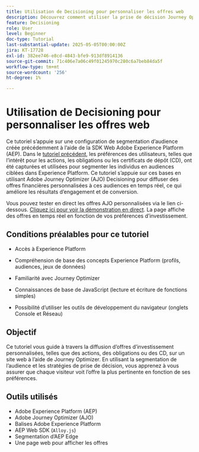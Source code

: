 ```yaml
---
title: Utilisation de Decisioning pour personnaliser les offres web
description: Découvrez comment utiliser la prise de décision Journey Optimizer (AJO) pour diffuser des offres personnalisées sur une page web en exploitant la segmentation d’audience intégrée à Experience Platform (AEP).
feature: Decisioning
role: User
level: Beginner
doc-type: Tutorial
last-substantial-update: 2025-05-05T00:00:00Z
jira: KT-17728
exl-id: 382ee746-e8cd-4843-bfe9-913df8914136
source-git-commit: 71c406e7a06c49f01245970c280c6a7beb84da5f
workflow-type: tm+mt
source-wordcount: '256'
ht-degree: 1%

---
```


# Utilisation de Decisioning pour personnaliser les offres web

Ce tutoriel s’appuie sur une configuration de segmentation d’audience créée précédemment à l’aide de la SDK Web Adobe Experience Platform (AEP). Dans le [tutoriel précédent](https://experienceleague.adobe.com/fr/docs/journey-optimizer-learn/create-audiences-using-web-sdk/introduction), les préférences des utilisateurs, telles que l’intérêt pour les actions, les obligations ou les certificats de dépôt (CD), ont été capturées et utilisées pour segmenter les individus en audiences ciblées dans Experience Platform. Ce tutoriel s’appuie sur ces bases en utilisant Adobe Journey Optimizer (AJO) Decisioning pour diffuser des offres financières personnalisées à ces audiences en temps réel, ce qui améliore les résultats d’engagement et de conversion.

Vous pouvez tester en direct les offres AJO personnalisées via le lien ci-dessous.
[Cliquez ici pour voir la démonstration en direct](https://gbedekar489.github.io/finwise/welcome.html). La page affiche des offres en temps réel en fonction de vos préférences d’investissement.

## Conditions préalables pour ce tutoriel

* Accès à Experience Platform

* Compréhension de base des concepts Experience Platform (profils, audiences, jeux de données)

* Familiarité avec Journey Optimizer

* Connaissances de base de JavaScript (lecture et écriture de fonctions simples)

* Possibilité d’utiliser les outils de développement du navigateur (onglets Console et Réseau)


## Objectif

Ce tutoriel vous guide à travers la diffusion d’offres d’investissement personnalisées, telles que des actions, des obligations ou des CD, sur un site web à l’aide de Journey Optimizer. En utilisant la segmentation de l’audience et les stratégies de prise de décision, vous apprenez à vous assurer que chaque visiteur voit l’offre la plus pertinente en fonction de ses préférences.

## Outils utilisés

* Adobe Experience Platform (AEP)
* Adobe Journey Optimizer (AJO)
* Balises Adobe Experience Platform
* AEP Web SDK (`Alloy.js`)
* Segmentation d’AEP Edge
* Une page web pour afficher les offres
